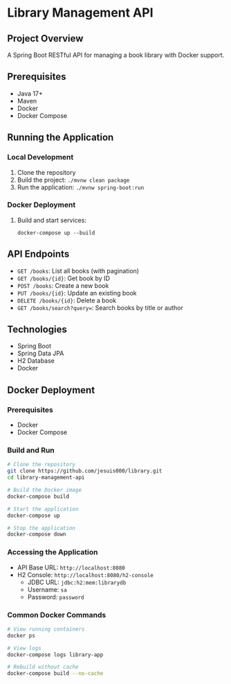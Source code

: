 # Library Management API

## Project Overview
A Spring Boot RESTful API for managing a book library with Docker support.

## Prerequisites
- Java 17+
- Maven
- Docker
- Docker Compose

## Running the Application

### Local Development
1. Clone the repository
2. Build the project: `./mvnw clean package`
3. Run the application: `./mvnw spring-boot:run`

### Docker Deployment
1. Build and start services:
   ```
   docker-compose up --build
   ```

## API Endpoints
- `GET /books`: List all books (with pagination)
- `GET /books/{id}`: Get book by ID
- `POST /books`: Create a new book
- `PUT /books/{id}`: Update an existing book
- `DELETE /books/{id}`: Delete a book
- `GET /books/search?query=`: Search books by title or author



## Technologies
- Spring Boot
- Spring Data JPA
- H2 Database
- Docker

## Docker Deployment

### Prerequisites
- Docker
- Docker Compose

### Build and Run
```bash
# Clone the repository
git clone https://github.com/jesuis000/library.git
cd library-management-api

# Build the Docker image
docker-compose build

# Start the application
docker-compose up

# Stop the application
docker-compose down
```

### Accessing the Application
- API Base URL: `http://localhost:8080`
- H2 Console: `http://localhost:8080/h2-console`
   - JDBC URL: `jdbc:h2:mem:librarydb`
   - Username: `sa`
   - Password: `password`

### Common Docker Commands
```bash
# View running containers
docker ps

# View logs
docker-compose logs library-app

# Rebuild without cache
docker-compose build --no-cache
```